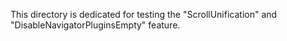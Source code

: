 This directory is dedicated for testing the "ScrollUnification" and "DisableNavigatorPluginsEmpty" feature.
